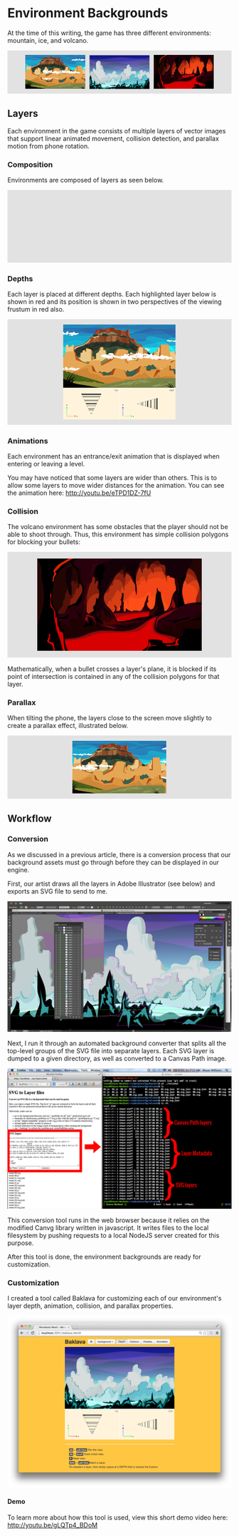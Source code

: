 # Environment Backgrounds

At the time of this writing, the game has three different environments:
mountain, ice, and volcano.

![env-preview](img/env-preview.png)

## Layers

Each environment in the game consists of multiple layers of vector images that
support linear animated movement, collision detection, and parallax motion from
phone rotation.

### Composition

Environments are composed of layers as seen below.

![env-types](img/env-types.gif)

### Depths

Each layer is placed at different depths.  Each highlighted layer below is
shown in red and its position is shown in two perspectives of the viewing
frustum in red also.

![env-depth.gif](img/env-depth.gif)

### Animations

Each environment has an entrance/exit animation that is displayed when entering
or leaving a level.

You may have noticed that some layers are wider than others.  This is to allow
some layers to move wider distances for the animation.  You can see the
animation here: <http://youtu.be/eTPD1DZ-7fU>

### Collision

The volcano environment has some obstacles that the player should not be able
to shoot through.  Thus, this environment has simple collision polygons
for blocking your bullets:

![env-collision](img/env-collision.gif)

Mathematically, when a bullet crosses a layer's plane, it is blocked if its
point of intersection is contained in any of the collision polygons for that
layer.

### Parallax

When tilting the phone, the layers close to the screen move slightly to create
a parallax effect, illustrated below.

![env-parallax](img/env-parallax.gif)

## Workflow

### Conversion

As we discussed in a previous article, there is a conversion process that our
background assets must go through before they can be displayed in our engine.

First, our artist draws all the layers in Adobe Illustrator (see below) and
exports an SVG file to send to me.

![env-adobe](img/env-adobe.png)

Next, I run it through an automated background converter that splits all the
top-level groups of the SVG file into separate layers.  Each SVG layer is dumped
to a given directory, as well as converted to a Canvas Path image.

![env-convert](img/env-convert.png)

This conversion tool runs in the web browser because it relies on the modified
Canvg library written in javascript.  It writes files to the local filesystem
by pushing requests to a local NodeJS server created for this purpose.

After this tool is done, the environment backgrounds are ready for
customization.

### Customization

I created a tool called Baklava for customizing each of our environment's layer
depth, animation, collision, and parallax properties.

![env-tool](img/env-tool.png)

#### Demo

To learn more about how this tool is used, view this short demo video here:
<http://youtu.be/gLQTp4_BDoM>
